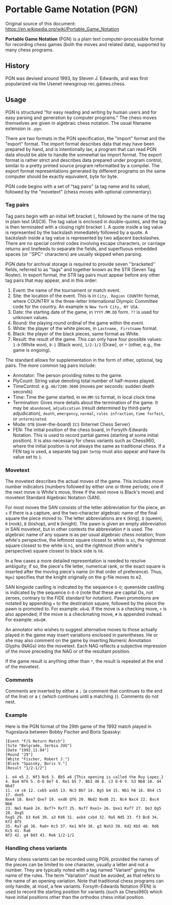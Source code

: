 # Portable Game Notation (PGN)

Original source of this document: https://en.wikipedia.org/wiki/Portable_Game_Notation

**Portable Game Notation** (PGN) is a plain text computer-processible format for recording chess games (both the moves and related data), supported by many chess programs.

## History
PGN was devised around 1993, by Steven J. Edwards, and was first popularized via the Usenet newsgroup rec.games.chess.

## Usage
PGN is structured "for easy reading and writing by human users and for easy parsing and generation by computer programs." The chess moves themselves are given in algebraic chess notation. The usual filename extension is `.pgn`.

There are two formats in the PGN specification, the "import" format and the "export" format. The import format describes data that may have been prepared by hand, and is intentionally lax; a program that can read PGN data should be able to handle the somewhat lax import format. The export format is rather strict and describes data prepared under program control, similar to a pretty printed source program reformatted by a compiler. The export format representations generated by different programs on the same computer should be exactly equivalent, byte for byte.

PGN code begins with a set of "tag pairs" (a tag name and its value), followed by the "movetext" (chess moves with optional commentary).

### Tag pairs
Tag pairs begin with an initial left bracket `[`, followed by the name of the tag in plain text (ASCII). The tag value is enclosed in double-quotes, and the tag is then terminated with a closing right bracket `]`. A quote inside a tag value is represented by the backslash immediately followed by a quote. A backslash inside a tag value is represented by two adjacent backslashes. There are no special control codes involving escape characters, or carriage returns and linefeeds to separate the fields, and superfluous embedded spaces (or ''SPC'' characters) are usually skipped when parsing.

PGN data for archival storage is required to provide seven ''bracketed'' fields, referred to as "tags" and together known as the STR (Seven Tag Roster). In export format, the STR tag pairs must appear before any other tag pairs that may appear, and in this order:

1. Event: the name of the tournament or match event.
1. Site: the location of the event. This is in `City, Region COUNTRY` format, where COUNTRY is the three-letter International Olympic Committee code for the country. An example is `New York City, NY USA`.
1. Date: the starting date of the game, in `YYYY.MM.DD` form. `??` is used for unknown values.
1. Round: the playing round ordinal of the game within the event.
1. White: the player of the white pieces, in `Lastname, Firstname` format.
1. Black: the player of the black pieces, same format as White.
1. Result: the result of the game. This can only have four possible values: `1-0` (White won), `0-1` (Black won), `1/2-1/2` (Draw), or `*` (other, e.g., the game is ongoing).

The standard allows for supplementation in the form of other, optional, tag pairs. The more common tag pairs include:
* Annotator: The person providing notes to the game.
* PlyCount: String value denoting total number of half-moves played.
* TimeControl: e.g. `40/7200:3600` (moves per seconds: sudden death seconds)
* Time: Time the game started, in `HH:MM:SS` format, in local clock time.
* Termination: Gives more details about the termination of the game. It may be `abandoned`, `adjudication` (result determined by third-party adjudication), `death`, `emergency`, `normal`, `rules infraction`, `time forfeit`, or `unterminated`.
* Mode: `OTB` (over-the-board) `ICS` (Internet Chess Server)
* FEN: The initial position of the chess board, in Forsyth-Edwards Notation. This is used to record partial games (starting at some initial position). It is also necessary for chess variants such as Chess960, where the initial position is not always the same as traditional chess. If a FEN tag is used, a separate tag pair `SetUp` must also appear and have its value set to `1`.

### Movetext
The movetext describes the actual moves of the game. This includes move number indicators (numbers followed by either one or three periods; one if the next move is White's move, three if the next move is Black's move) and movetext Standard Algebraic Notation (SAN).

For most moves the SAN consists of the letter abbreviation for the piece, an `x` if there is a capture, and the two-character algebraic name of the final square the piece moved to. The letter abbreviations are `K` (king), `Q` (queen), `R` (rook), `B` (bishop), and `N` (knight). The pawn is given an empty abbreviation in SAN movetext, but in other contexts the abbreviation `P` is used. The algebraic name of any square is as per usual algebraic chess notation; from white's perspective, the leftmost square closest to white is `a1`, the rightmost square closest to the white is `h1`, and the rightmost (from white's perspective) square closest to black side is `h8`.

In a few cases a more detailed representation is needed to resolve ambiguity; if so, the piece's file letter, numerical rank, or the exact square is inserted after the moving piece's name (in that order of preference). Thus, `Nge2` specifies that the knight originally on the g-file moves to e2.

SAN kingside castling is indicated by the sequence `O-O`; queenside castling is indicated by the sequence `O-O-O` (note that these are capital Os, not zeroes, contrary to the FIDE standard for notation). Pawn promotions are notated by appending `=` to the destination square, followed by the piece the pawn is promoted to. For example: `e8=Q`. If the move is a checking move, 
`+` is also appended; if the move is a checkmating move, `#` is appended instead. For example: `e8=Q#`.

An annotator who wishes to suggest alternative moves to those actually played in the game may insert variations enclosed in parentheses. He or she may also comment on the game by inserting Numeric Annotation Glyphs (NAGs) into the movetext. Each NAG reflects a subjective impression of the move preceding the NAG or of the resultant position.

If the game result is anything other than `*`, the result is repeated at the end of the movetext.

### Comments
Comments are inserted by either a `;` (a comment that continues to the end of the line) or a `{` (which continues until a matching `}`). Comments do not nest.

### Example
Here is the PGN format of the 29th game of the 1992 match played in Yugoslavia between Bobby Fischer and Boris Spassky:
```
[Event "F/S Return Match"]
[Site "Belgrade, Serbia JUG"]
[Date "1992.11.04"]
[Round "29"]
[White "Fischer, Robert J."]
[Black "Spassky, Boris V."]
[Result "1/2-1/2"]

1. e4 e5 2. Nf3 Nc6 3. Bb5 a6 {This opening is called the Ruy Lopez.}
4. Ba4 Nf6 5. O-O Be7 6. Re1 b5 7. Bb3 d6 8. c3 O-O 9. h3 Nb8 10. d4 Nbd7
11. c4 c6 12. cxb5 axb5 13. Nc3 Bb7 14. Bg5 b4 15. Nb1 h6 16. Bh4 c5 17. dxe5
Nxe4 18. Bxe7 Qxe7 19. exd6 Qf6 20. Nbd2 Nxd6 21. Nc4 Nxc4 22. Bxc4 Nb6
23. Ne5 Rae8 24. Bxf7+ Rxf7 25. Nxf7 Rxe1+ 26. Qxe1 Kxf7 27. Qe3 Qg5 28. Qxg5
hxg5 29. b3 Ke6 30. a3 Kd6 31. axb4 cxb4 32. Ra5 Nd5 33. f3 Bc8 34. Kf2 Bf5
35. Ra7 g6 36. Ra6+ Kc5 37. Ke1 Nf4 38. g3 Nxh3 39. Kd2 Kb5 40. Rd6 Kc5 41. Ra6
Nf2 42. g4 Bd3 43. Re6 1/2-1/2
```

### Handling chess variants
Many chess variants can be recorded using PGN, provided the names of the pieces can be limited to one character, usually a letter and not a number. They are typically noted with a tag named "Variant" giving the name of the rules. The term "Variation" must be avoided, as that refers to the name of an opening variation. Note that traditional chess programs can only handle, at most, a few variants. Forsyth-Edwards Notation (FEN) is used to record the starting position for variants (such as Chess960) which have initial positions other than the orthodox chess initial position.
